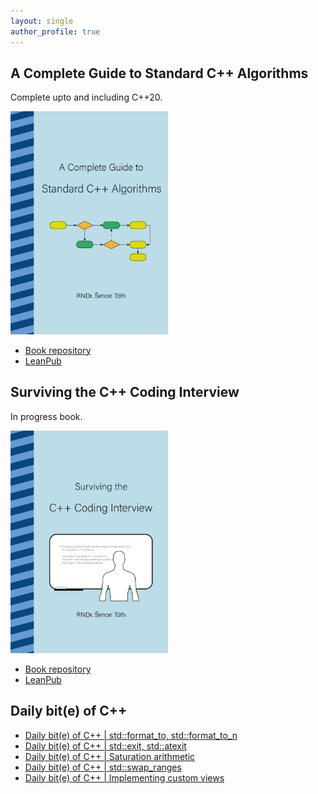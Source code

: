 ```yaml
---
layout: single
author_profile: true
---
```


## A Complete Guide to Standard C++ Algorithms

Complete upto and including C++20.

[<img src="assets/images/book_algorithms_cover.png" width="50%">](https://leanpub.com/cpp-algorithms-guide)

- [Book repository](https://github.com/HappyCerberus/book-cpp-algorithms)
- [LeanPub](https://leanpub.com/cpp-algorithms-guide)

## Surviving the C++ Coding Interview

In progress book.

[<img src="assets/images/book_coding_interview_cover.png" width="50%">](https://leanpub.com/cpp-coding-interview)

- [Book repository](https://leanpub.com/cpp-coding-interview)
- [LeanPub](https://leanpub.com/cpp-coding-interview)

## Daily bit(e) of C++

<ul>
<!-- SUBSTACK:START --><li><a href="https://medium.com/@simontoth/daily-bit-e-of-c-std-format-to-std-format-to-n-1ea4062ab678?source=rss-1e1de1006a93------2">Daily bit&lpar;e&rpar; of C++ | std::format_to, std::format_to_n</a></li><li><a href="https://medium.com/@simontoth/daily-bit-e-of-c-std-exit-std-atexit-1ada1a9ea9ae?source=rss-1e1de1006a93------2">Daily bit&lpar;e&rpar; of C++ | std::exit, std::atexit</a></li><li><a href="https://medium.com/@simontoth/daily-bit-e-of-c-saturation-arithmetic-6f365a4fb37c?source=rss-1e1de1006a93------2">Daily bit&lpar;e&rpar; of C++ | Saturation arithmetic</a></li><li><a href="https://medium.com/@simontoth/daily-bit-e-of-c-std-swap-ranges-657ae172059b?source=rss-1e1de1006a93------2">Daily bit&lpar;e&rpar; of C++ | std::swap_ranges</a></li><li><a href="https://medium.com/@simontoth/daily-bit-e-of-c-implementing-custom-views-bb21e63a2d4f?source=rss-1e1de1006a93------2">Daily bit&lpar;e&rpar; of C++ | Implementing custom views</a></li><!-- SUBSTACK:END -->
</ul>